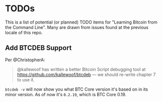 # TODOs

This is a list of potential (or planned) TODO items for "Learning Bitcoin from the Command Line". Many are drawn from issues found at the previous locale of this repo.

## Add BTCDEB Support

Per @ChristopherA:

> @kallewoof has written a better Bitcoin Script debugging tool at https://github.com/kallewoof/btcdeb — we should re-write chapter 7 to use it.

`btcdeb -v` will now show you what BTC Core version it's based on in its minor version. As of now it's `0.2.19`, which is BTC Core 0.19.
